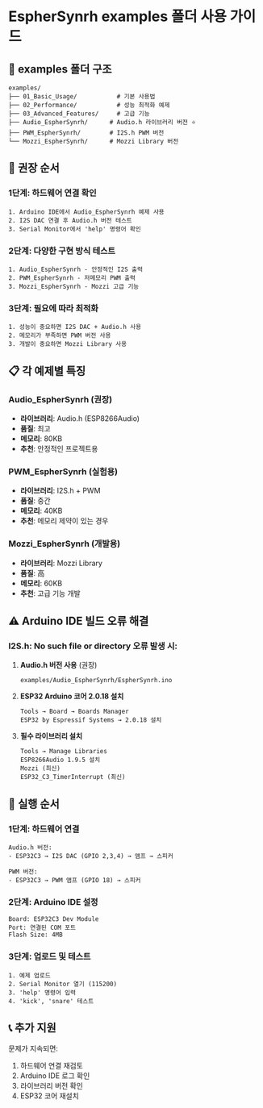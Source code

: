 # EspherSynrh examples 폴더 사용 가이드

## 📁 examples 폴더 구조

```
examples/
├── 01_Basic_Usage/           # 기본 사용법
├── 02_Performance/           # 성능 최적화 예제  
├── 03_Advanced_Features/     # 고급 기능
├── Audio_EspherSynrh/      # Audio.h 라이브러리 버전 ⭐
├── PWM_EspherSynrh/        # I2S.h PWM 버전
└── Mozzi_EspherSynrh/      # Mozzi Library 버전
```

## 🎯 권장 순서

### 1단계: 하드웨어 연결 확인
```
1. Arduino IDE에서 Audio_EspherSynrh 예제 사용
2. I2S DAC 연결 후 Audio.h 버전 테스트
3. Serial Monitor에서 'help' 명령어 확인
```

### 2단계: 다양한 구현 방식 테스트
```
1. Audio_EspherSynrh - 안정적인 I2S 출력
2. PWM_EspherSynrh - 저메모리 PWM 출력  
3. Mozzi_EspherSynrh - Mozzi 고급 기능
```

### 3단계: 필요에 따라 최적화
```
1. 성능이 중요하면 I2S DAC + Audio.h 사용
2. 메모리가 부족하면 PWM 버전 사용
3. 개발이 중요하면 Mozzi Library 사용
```

## 📋 각 예제별 특징

### Audio_EspherSynrh (권장)
- **라이브러리**: Audio.h (ESP8266Audio)
- **품질**: 최고
- **메모리**: 80KB
- **추천**: 안정적인 프로젝트용

### PWM_EspherSynrh (실험용)
- **라이브러리**: I2S.h + PWM
- **품질**: 중간
- **메모리**: 40KB  
- **추천**: 메모리 제약이 있는 경우

### Mozzi_EspherSynrh (개발용)
- **라이브러리**: Mozzi Library
- **품질**: 高
- **메모리**: 60KB
- **추천**: 고급 기능 개발

## ⚠️ Arduino IDE 빌드 오류 해결

### I2S.h: No such file or directory 오류 발생 시:

1. **Audio.h 버전 사용** (권장)
   ```
   examples/Audio_EspherSynrh/EspherSynrh.ino
   ```

2. **ESP32 Arduino 코어 2.0.18 설치**
   ```
   Tools → Board → Boards Manager
   ESP32 by Espressif Systems → 2.0.18 설치
   ```

3. **필수 라이브러리 설치**
   ```
   Tools → Manage Libraries
   ESP8266Audio 1.9.5 설치
   Mozzi (최신)
   ESP32_C3_TimerInterrupt (최신)
   ```

## 🎵 실행 순서

### 1단계: 하드웨어 연결
```
Audio.h 버전:
- ESP32C3 → I2S DAC (GPIO 2,3,4) → 앰프 → 스피커

PWM 버전:
- ESP32C3 → PWM 앰프 (GPIO 18) → 스피커
```

### 2단계: Arduino IDE 설정
```
Board: ESP32C3 Dev Module
Port: 연결된 COM 포트
Flash Size: 4MB
```

### 3단계: 업로드 및 테스트
```
1. 예제 업로드
2. Serial Monitor 열기 (115200)
3. 'help' 명령어 입력
4. 'kick', 'snare' 테스트
```

## 📞 추가 지원

문제가 지속되면:
1. 하드웨어 연결 재검토
2. Arduino IDE 로그 확인
3. 라이브러리 버전 확인
4. ESP32 코어 재설치